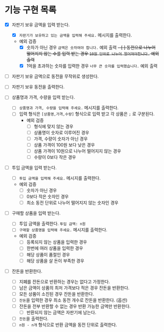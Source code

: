 # 기능 구현 목록

- [X] 자판기 보유 금액을 입력 받는다.
  - [X] `자판기가 보유하고 있는 금액을 입력해 주세요.` 메시지를 출력한다.
  - 예외 검증
    - [X] 숫자가 아닌 경우 `금액은 숫자여야 합니다.` 예외 출력
    ~~- [ ] 동전으로 나누어 떨어지지 않는 수를 입력 받는 경우 `10원 단위로 나누어 떨어져야합니다.` 예외 출력~~
    - [X] 1억을 초과하는 숫자를 입력한 경우 `너무 큰 숫자를 입력했습니다.` 예외 출력

- [ ] 자판기 보유 금액으로 동전을 무작위로 생성한다.
- [ ] 자판기 보유 동전을 출력한다.

- [ ] 상품명과 가격, 수량을 입력 받는다.
  - [ ] `상품명과 가격, 수량을 입력해 주세요.` 메시지를 출력한다. 
  - [ ] 입력 형식은 `[상품명,가격,수량]` 형식으로 입력 받고 각 상품은 `;` 로 구분된다.
    - 예외 검증
      - [ ] 형식에 맞지 않는 경우
      - [ ] 상품명이 숫자로 이루어진 경우
      - [ ] 가격, 수량이 숫자가 아닌 경우
      - [ ] 상품 가격이 100원 보다 낮은 경우
      - [ ] 상품 가격이 10원으로 나누어 떨어지지 않는 경우
      - [ ] 수량이 0보다 작은 경우
    
- [ ] 투입 금액을 입력 받는다.
  - [ ] `투입 금액을 입력해 주세요.` 메시지를 출력한다.
  - 예외 검증
    - [ ] 숫자가 아닌 경우
    - [ ] 0보다 작은 숫자인 경우
    - [ ] 최소 동전 단위로 나누어 떨어지지 않는 숫자인 경우

- [ ] 구매할 상품을 입력 받는다.
  - [ ] 투입 금액을 출력한다. `투입 금액: n원`
  - [ ] `구매할 상품명을 입력해 주세요.` 메시지를 출력한다.
  - 예외 검증
    - [ ] 등록되지 않는 상품을 입력한 경우
    - [ ] 한번에 여러 상품을 입력한 경우
    - [ ] 해당 상품이 품절인 경우
    - [ ] 해당 상품을 살 돈이 부족한 경우

- [ ] 잔돈을 반환한다.
  - [ ] 지폐를 잔돈으로 반환하는 경우는 없다고 가정한다.
  - [ ] 남은 금액이 상품의 최저 가격보다 적은 경우 잔돈을 반환한다.
  - [ ] 모든 상품이 소진된 경우 잔돈을 반환한다.
  - [ ] `잔돈`을 입력한 경우 최소 동전 개수로 잔돈을 반환한다. (옵션)
  - [ ] 잔돈을 전부 반환할 수 없는 경우 반환 가능한 금액만 반환한다.
    - [ ] 반환되지 않는 금액은 자판기에 남는다.
  - [ ] `잔돈`을 출력한다.
  - [ ] `n원 - n개` 형식으로 반환 금액을 동전 단위로 출력한다.